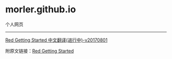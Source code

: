 # morler.github.io
个人网页

---
[Red Getting Started 中文翻译(进行中)-v20170801](./red/Red-Getting-Started.html)

附原文链接：[Red Getting Started](http://redprogramming.com/Getting%20Started.html)

